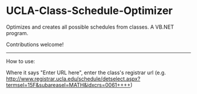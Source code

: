 # UCLA-Class-Schedule-Optimizer

Optimizes and creates all possible schedules from classes. A VB.NET program.

Contributions welcome!

------------------------
How to use:

Where it says "Enter URL here", enter the class's registrar url 
(e.g. http://www.registrar.ucla.edu/schedule/detselect.aspx?termsel=15F&subareasel=MATH&idxcrs=0061++++)
